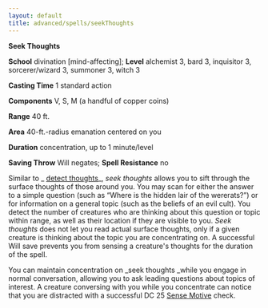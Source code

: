 ```yaml
---
layout: default
title: advanced/spells/seekThoughts
---
```

 **Seek Thoughts**

**School** divination [mind-affecting]; **Level** alchemist 3, bard 3, inquisitor 3, sorcerer/wizard 3, summoner 3, witch 3

**Casting Time** 1 standard action

**Components** V, S, M (a handful of copper coins)

**Range** 40 ft.

**Area** 40-ft.-radius emanation centered on you

**Duration** concentration, up to 1 minute/level

**Saving Throw** Will negates; **Spell Resistance** no

Similar to _ [detect thoughts](../../spells/detectThoughts#_detect-thoughts)_, _seek thoughts_ allows you to sift through the surface thoughts of those around you. You may scan for either the answer to a simple question (such as “Where is the hidden lair of the wererats?”) or for information on a general topic (such as the beliefs of an evil cult). You detect the number of creatures who are thinking about this question or topic within range, as well as their location if they are visible to you. _Seek thoughts_ does not let you read actual surface thoughts, only if a given creature is thinking about the topic you are concentrating on. A successful Will save prevents you from sensing a creature's thoughts for the duration of the spell.

You can maintain concentration on _seek thoughts _while you engage in normal conversation, allowing you to ask leading questions about topics of interest. A creature conversing with you while you concentrate can notice that you are distracted with a successful DC 25 [Sense Motive](../../skills/senseMotive#_sense-motive) check.

